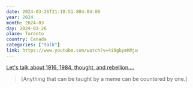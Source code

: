 ```yaml
---
date: 2024-03-26T21:10:51.804-04:00
year: 2024
month: 2024-03
day: 2024-03-26
place: Toronto
country: Canada
categories: ["talk"]
link: https://www.youtube.com/watch?v=4i9gbymKMjw
---
```

[Let's talk about 1916, 1984, thought, and rebellion....](https://www.youtube.com/watch?v=4i9gbymKMjw)

> [Anything that can be taught by a meme can be countered by one.]
